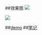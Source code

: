 ##效果图
![](http://7xrh62.com1.z0.glb.clouddn.com/wp-content%2Fuploads%2F2016%2F03%2Fpage1-768x409.jpg)


![](http://7xrh62.com1.z0.glb.clouddn.com/wp-content%2Fuploads%2F2016%2F03%2Fpage4-768x460.jpg)

##[demo](http://www.gaococ.com/AppShowWithMockup/)
##[笔记](http://www.gaococ.com/2016/03/03/appshow%E9%A1%B5%E9%9D%A2%E7%9A%84%E5%AE%9E%E7%8E%B0/)